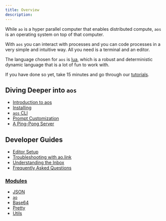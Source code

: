 ```yaml
---
title: Overview
description: 
---
```


While `ao` is a hyper parallel computer that enables distributed compute, `aos` is an operating system on top of that computer.

With `aos` you can interact with processes and you can code processes in a very simple and intuitive way. All you need is a terminal and an editor.

The language chosen for `aos` is [lua](../../concepts/lua.md), which is a robust and deterministic dynamic language that is a lot of fun to work with.

If you have done so yet, take 15 minutes and go through our [tutorials](../../tutorials).

## Diving Deeper into `aos`

- [Introduction to aos](aos/intro)
- [Installing](aos/installing)
- [`aos` CLI](aos/cli)
- [Prompt Customization](aos/prompt)
- [A Ping-Pong Server](aos/pingpong)

## Developer Guides

- [Editor Setup](aos/editor)
- [Troubleshooting with ao.link](aos/troubleshooting)
- [Understanding the Inbox](aos/inbox-and-handlers)
- [Frequently Asked Questions](aos/faq)

### [**Modules**](aos/modules/index)

- [JSON](aos/modules/json)
- [`ao`](aos/modules/ao)
- [Base64](aos/modules/base64)
- [Pretty](aos/modules/pretty)
- [Utils](aos/modules/utils)
